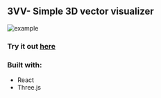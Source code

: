 ## 3VV- Simple 3D vector visualizer

![example](src/assets/iamges/../images/three-vv.gif)

### Try it out [here](https://mikemklee.github.io/three-vv)

### Built with:

- React
- Three.js
